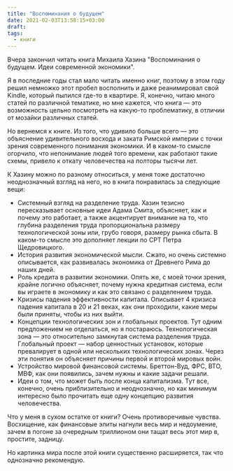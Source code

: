 ```yaml
---
title: "Воспоминания о будущем"
date: 2021-02-03T13:58:15+03:00
draft: 
tags:
  - книги
---
```


Вчера закончил читать книга Михаила Хазина "Воспоминания о будущем. Идеи современной экономики".

Я в последние годы стал мало читать именно книг, поэтому в этом году решил немножко этот пробел восполнить и даже
реанимировал свой Kindle, который пылился где-то в квартире. Я, конечно, читаю много статей по различной тематике, но
мне кажется, что книга — это возможность цельно посмотреть на какую-то проблематику, в отличии от мозайки различных
статей.

<!--more-->

Но вернемся к книге. Из того, что удивило больше всего — это объяснение удивительного восхода и заката Римской империи с
точки зрения современного понимания экономики. И в каком-то смысле огорчило, что непонимание людей того времени, как
работают такие схемы, привело к откату человечества на полторы тысячи лет.

К Хазину можно по разному относиться, у меня тоже достаточно неоднозначный взгляд на него, но в книга понравилась за
следующие вещи:
* Системный взгляд на разделение труда. Хазин тезисно пересказывает основные идеи Адама Смита, объясняет, как и почему
	это работает, а также акцентирует внимание на то, что глубина разделения труда пропорциональна размеру технологической
	зоны или, грубо говоря, размеру рынка сбыта. В каком-то смысле это дополняет лекции по СРТ Петра Щедровицкого.
* История развития экономической мысли. Сжато, но очень системно описывается, как развивалась экономика от Древнего Рима
	до наших дней.
* Роль кредита в развитии экономики. Опять же, с моей точки зрения, крайне логично объясняет, почему нужна кредитная
	система, если вы играете в экономику и как это связано с разделением труда.
* Кризисы падения эффективности капитала. Описывает 4 кризиса падения капитала в 20 и 21 веках, как они проходили, какие
	меры были приняты, чтобы из них выйти.
* Концепции технологических зон и глобальных проектов. Тут одним предложением не отделаться, но я постараюсь.
	Технологическая зона — это относительно замкнутая система разделения труда. Глобальный проект — набор ценностных
	установок, которые превалирует в одной или нескольких технологических зонах. Через эти понятия он объясняет причины
	первой и второй мировых войн.
* Устройство мировой финансовой системы. Бреттон-Вуд, ФРС, ВТО, МВФ, как они появились, зачем нужны и какие задачи
	решали.
* Идеи о том, что может быть после конца капитализма. Тут все, конечно, очень приблизительно и неоднозначно, но как
	минимум интересно было прочитать еще одну концепцию развития человечества.

Что у меня в сухом остатке от книги? Очень противоречивые чувства. Восхищение, как финансовые элиты нагнули весь мир и
недоумение, зачем в погоне за очередным триллионом они тащат весь этот мир в, простите, задницу.

Но картинка мира после этой книги существенно расширяется, так что однозначно рекомендую.

